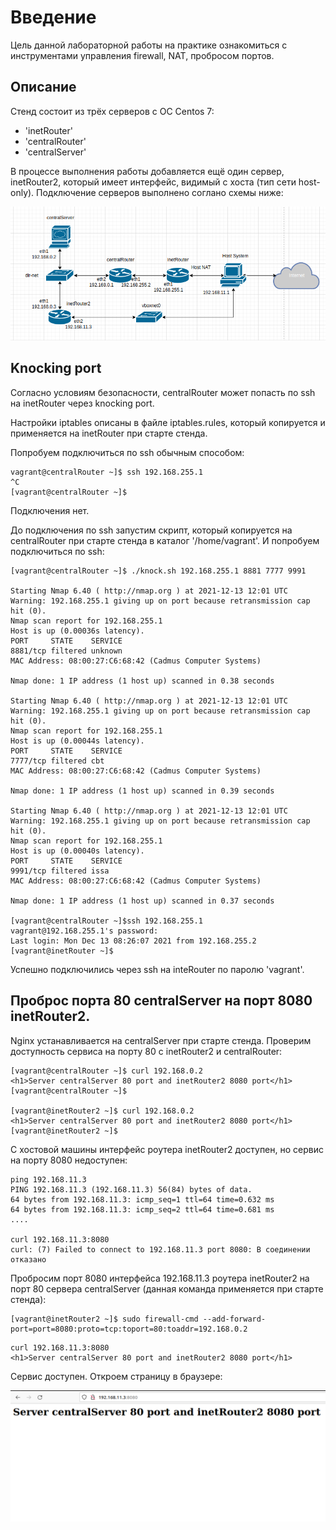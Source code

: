 # **Введение** #

Цель данной лабораторной работы на практике ознакомиться с инструментами управления firewall, NAT, пробросом портов. 

## **Описание** ##

Стенд состоит из трёх серверов с ОС Centos 7:

- 'inetRouter'
- 'centralRouter'
- 'centralServer'

В процессе выполнения работы добавляется ещё один сервер, inetRouter2, который имеет интерфейс, видимый с хоста (тип сети host-only). Подключение серверов выполнено соглано схемы ниже:

![alt text](images/links.png "Схема соединения")

## **Knocking port** ##

Согласно условиям безопасности, centralRouter может попасть по ssh на inetRouter через knocking port.

Настройки iptables описаны в файле iptables.rules, который копируется и применяется на inetRouter при старте стенда.

Попробуем подключиться по ssh обычным способом:

```
vagrant@centralRouter ~]$ ssh 192.168.255.1
^C
[vagrant@centralRouter ~]$
```

Подключения нет.

До подключения по ssh запустим скрипт, который копируется на centralRouter при старте стенда в каталог '/home/vagrant'. И попробуем подключиться по ssh:

```
[vagrant@centralRouter ~]$ ./knock.sh 192.168.255.1 8881 7777 9991

Starting Nmap 6.40 ( http://nmap.org ) at 2021-12-13 12:01 UTC
Warning: 192.168.255.1 giving up on port because retransmission cap hit (0).
Nmap scan report for 192.168.255.1
Host is up (0.00036s latency).
PORT     STATE    SERVICE
8881/tcp filtered unknown
MAC Address: 08:00:27:C6:68:42 (Cadmus Computer Systems)

Nmap done: 1 IP address (1 host up) scanned in 0.38 seconds

Starting Nmap 6.40 ( http://nmap.org ) at 2021-12-13 12:01 UTC
Warning: 192.168.255.1 giving up on port because retransmission cap hit (0).
Nmap scan report for 192.168.255.1
Host is up (0.00044s latency).
PORT     STATE    SERVICE
7777/tcp filtered cbt
MAC Address: 08:00:27:C6:68:42 (Cadmus Computer Systems)

Nmap done: 1 IP address (1 host up) scanned in 0.39 seconds

Starting Nmap 6.40 ( http://nmap.org ) at 2021-12-13 12:01 UTC
Warning: 192.168.255.1 giving up on port because retransmission cap hit (0).
Nmap scan report for 192.168.255.1
Host is up (0.00040s latency).
PORT     STATE    SERVICE
9991/tcp filtered issa
MAC Address: 08:00:27:C6:68:42 (Cadmus Computer Systems)

Nmap done: 1 IP address (1 host up) scanned in 0.37 seconds

[vagrant@centralRouter ~]$ssh 192.168.255.1
vagrant@192.168.255.1's password: 
Last login: Mon Dec 13 08:26:07 2021 from 192.168.255.2
[vagrant@inetRouter ~]$
```

Успешно подключились через ssh на inteRouter по паролю 'vagrant'. 

## **Проброс порта 80 centralServer на порт 8080 inetRouter2.** ##

Nginx устанавливается на centralServer при старте стенда. Проверим доступность сервиса на порту 80 с inetRouter2 и centralRouter:

```
[vagrant@centralRouter ~]$ curl 192.168.0.2
<h1>Server centralServer 80 port and inetRouter2 8080 port</h1>
[vagrant@centralRouter ~]$ 

[vagrant@inetRouter2 ~]$ curl 192.168.0.2
<h1>Server centralServer 80 port and inetRouter2 8080 port</h1>
[vagrant@inetRouter2 ~]$
```

С хостовой машины интерфейс роутера inetRouter2 доступен, но сервис на порту 8080 недоступен:

```
ping 192.168.11.3
PING 192.168.11.3 (192.168.11.3) 56(84) bytes of data.
64 bytes from 192.168.11.3: icmp_seq=1 ttl=64 time=0.632 ms
64 bytes from 192.168.11.3: icmp_seq=2 ttl=64 time=0.681 ms
....

curl 192.168.11.3:8080
curl: (7) Failed to connect to 192.168.11.3 port 8080: В соединении отказано
```

Пробросим порт 8080 интерфейса 192.168.11.3 роутера inetRouter2 на порт 80 сервера centralServer (данная команда применяется при старте стенда):

```
[vagrant@inetRouter2 ~]$ sudo firewall-cmd --add-forward-port=port=8080:proto=tcp:toport=80:toaddr=192.168.0.2
```

```
curl 192.168.11.3:8080
<h1>Server centralServer 80 port and inetRouter2 8080 port</h1>
```

Сервис доступен. Откроем страницу в браузере:

![alt text](images/http.png "HTTP centralServer")

